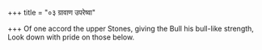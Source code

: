 +++
title = "०३ ग्रावाण उपरेष्वा"

+++
Of one accord the upper Stones, giving the Bull his bull-like strength,  
     Look down with pride on those below.
